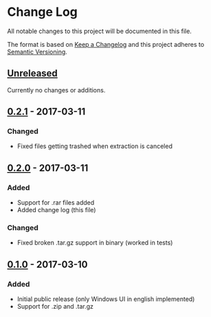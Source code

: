 # Change Log
All notable changes to this project will be documented in this file.

The format is based on [Keep a Changelog](http://keepachangelog.com/)
and this project adheres to [Semantic Versioning](http://semver.org/).

## [Unreleased]

Currently no changes or additions.

## [0.2.1] - 2017-03-11
### Changed
- Fixed files getting trashed when extraction is canceled

## [0.2.0] - 2017-03-11
### Added
- Support for .rar files added
- Added change log (this file)

### Changed
- Fixed broken .tar.gz support in binary (worked in tests)


## [0.1.0] - 2017-03-10
### Added
- Initial public release (only Windows UI in english implemented)
- Support for .zip and .tar.gz


[Unreleased]: https://github.com/martinplaner/gunarchiver/tree/develop
[0.2.1]: https://github.com/martinplaner/gunarchiver/releases/tag/v0.2.1
[0.2.0]: https://github.com/martinplaner/gunarchiver/releases/tag/v0.2.0
[0.1.0]: https://github.com/martinplaner/gunarchiver/releases/tag/v0.1.0
